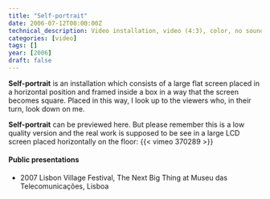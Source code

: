 ```yaml
---
title: "Self-portrait"
date: 2006-07-12T00:00:00Z
technical_description: Video installation, video (4:3), color, no sound, 2'32" loop
categories: [video]
tags: []
year: [2006]
draft: false
---
```


**Self-portrait** is an installation which consists of a large flat screen placed in a horizontal position and framed inside a box in a way that the screen becomes square. Placed in this way, I look up to the viewers who, in their turn, look down on me.
<!--more-->

**Self-portrait** can be previewed here. But please remember this is a low quality version and the real work is supposed to be see in a large LCD screen placed horizontally on the floor:
{{< vimeo 370289 >}}

#### Public presentations

* 2007 Lisbon Village Festival, The Next Big Thing at Museu das Telecomunicações, Lisboa
